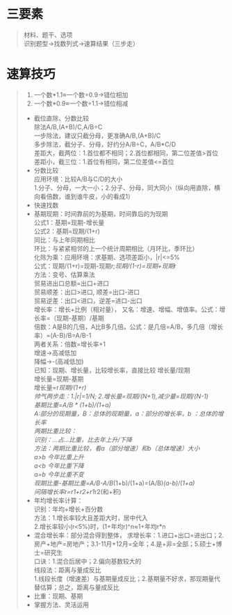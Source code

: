 # 三要素
> 材料、题干、选项<br>
> 识别题型->找数列式->速算结果（三步走）<br>

# 速算技巧
> 1. 一个数*1.1≈一个数÷0.9->错位相加<br>
> 2. 一个数*0.9≈一个数÷1.1->错位相减<br>
> * 截位直除、分数比较<br>
> 除法A/B,(A+B)/C,A/B÷C<br>
> 一步除法，建议只截分母，更准确A/B,(A+B)/C<br>
> 多步除法，截分子、分母，好约分A/B÷C，A/B*C/D<br>
> 差距大，截两位：1.首位都不相同；2.首位都相同，第二位差值>首位<br>
> 差距小，截三位：1.首位有相同，第二位差值<=首位<br>
> * 分数比较<br>
> 应用环境：比较A/B与C/D的大小<br>
> 1.分子、分母，一大一小；2.分子、分母，同大同小（纵向用直除，横向看倍数，谁到谁牛皮，小的看成1）<br>
> * 快速找数<br>
> * 基期现期：时间靠前的为基期，时间靠后的为现期<br>
> 公式1：基期=现期-增长量<br>
> 公式2：基期=现期/(1+r)<br>
> 同比：与上年同期相比<br>
> 环比：与紧紧相邻的上一个统计周期相比（月环比，季环比）<br>
> 化除为乘：应用环境：求基期、选项差距小，|r|<=5%<br>
> 公式：现期/(1+r)=现期-现期*r;现期/(1-r)=现期+现期*r<br>
> 方法：变号、估算乘法<br>
> 贸易进出口总额=出口+进口<br>
> 贸易顺差：出口>进口, 顺差=出口-进口<br>
> 贸易逆差：出口<进口，逆差=进口-出口<br>
> 增长率：增长+比例（相对量）， 又名：增速、增幅、增值率。公式：增长率=（现期-基期）/基期<br>
> 倍数：A是B的几倍，A比B多几倍。公式：是几倍=A/B，多几倍（增长率）=(A-B)/B=A/B-1<br>
> 两者关系：倍数=增长率+1<br> 
> 增速->高减低加<br>
> 降幅->-(高减低加)<br>
> 已知：现期、增长量，比较增长率，直接比较 增长量/现期<br>
> 增长量=现期-基期<br>
> 增长量=r*现期/(1+r)<br>
> 帅气两步走：1.|r|=1/N; 2.增长量=现期/(N+1),减少量=现期/(N-1)<br>
> 基期比重=A/B * (1+b)/(1+a)<br>
> A:部分的现期量，B：总体的现期量，a：部分的增长率，b ：总体的增长率<br>
> 两期比重比较：<br>
> 识别：...占...比重，比去年上升/下降<br>
> 方法：两期比重比较，看a（部分增速）和b（总体增速）大小<br>
> a>b 今年比重上升<br>
> a<b 今年比重下降<br>
> a=b 今年比重不变<br>
> 现期比重-基期比重=A/B-A/B*(1+b)/(1+a)=(A/B)*(a-b)/(1+a)<br>
> 间隔增长率r=r1+r2+r1*r2(和+积)<br>
> * 年均增长率计算：<br>
> 识别：年均+增长+百分数<br>
> 方法：1.增长率较大且差距大时，居中代入<br>
> 2.增长率较小(r<5%)时，(1+年均r)^n≈1+年均r*n<br>
> * 混合增长率：部分混合得到整体， 求增长率：1.进口+出口=进出口；2.房产+地产=房地产；3.1-11月+12月=全年；4.是+非=全部；5.硕士+博士=研究生<br>
> 口诀：1.混合后居中；2.偏向基数较大的<br>
> 线段法：距离与量成反比<br>
> 1.线段长度（增速差）与基期量成反比；2.基期量不好求，那现期量代替估算；总之，距离与量成反比
> * 比重：现期、基期<br>
> * 掌握方法、灵活运用<br>
> 